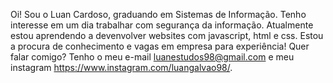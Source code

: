 Oi! Sou o Luan Cardoso, graduando em Sistemas de Informação.
Tenho interesse em um dia trabalhar com segurança da informação.
Atualmente estou aprendendo a devenvolver websites com javascript, html e css.
Estou a procura de conhecimento e vagas em empresa para experiência!
Quer falar comigo? Tenho o meu e-mail luanestudos98@gmail.com e meu instagram https://www.instagram.com/luangalvao98/.
